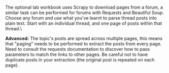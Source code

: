 The optional lab workbook uses Scrapy to download pages from a forum, a similar task can be performed for forums with Requests and Beautiful Soup. 
Choose any forum and use what you've learnt to parse thread posts into plain text. 
Start with an individual thread, and one page of posts within that thread.\

<b>Advanced:</b>
The topic's posts are spread across multiple pages, this means that "paging" needs to be performed to extract the posts from every page. 
Need to consult the requests documentation to discover how to pass parameters to match the links to other pages.
Be careful not to have duplicate posts in your extraction (the original post is repeated on each page).
